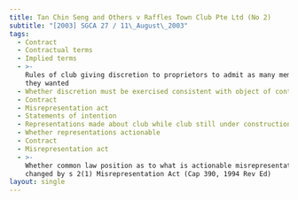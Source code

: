 ```yaml
---
title: Tan Chin Seng and Others v Raffles Town Club Pte Ltd (No 2)
subtitle: "[2003] SGCA 27 / 11\_August\_2003"
tags:
  - Contract
  - Contractual terms
  - Implied terms
  - >-
    Rules of club giving discretion to proprietors to admit as many members as
    they wanted
  - Whether discretion must be exercised consistent with object of contract
  - Contract
  - Misrepresentation act
  - Statements of intention
  - Representations made about club while club still under construction
  - Whether representations actionable
  - Contract
  - Misrepresentation act
  - >-
    Whether common law position as to what is actionable misrepresentation
    changed by s 2(1) Misrepresentation Act (Cap 390, 1994 Rev Ed)
layout: single
---
```


